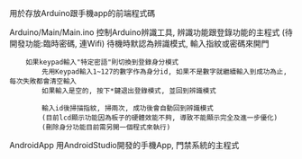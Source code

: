 用於存放Arduino跟手機app的前端程式碼

Arduino/Main/Main.ino
    控制Arduino辨識工具, 辨識功能跟登錄功能的主程式
    (待開發功能:臨時密碼, 連Wifi)
        待機時默認為辨識模式, 輸入指紋或密碼來開門

        如果keypad輸入"特定密語"則切換到登錄身分模式
            先用Keypad輸入1~127的數字作為身分id, 如果不是數字就繼續輸入到成功為止, 每次失敗都會清空輸入
            如果輸入是空的, 按下*鍵退出登錄模式, 並回到辨識模式

            輸入id後掃描指紋, 掃兩次, 成功後會自動回到辨識模式
            (目前lcd顯示功能因為板子的硬體效能不夠, 導致不能顯示完全及進一步優化)
            (刪除身分功能目前需另開一個程式來執行)

AndroidApp
    用AndroidStudio開發的手機App, 門禁系統的主程式